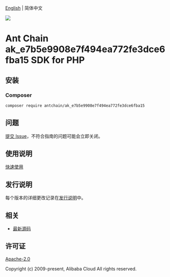 [English](README.md) | 简体中文

![](https://aliyunsdk-pages.alicdn.com/icons/AlibabaCloud.svg)

# Ant Chain ak_e7b5e9908e7f494ea772fe3dce6fba15 SDK for PHP

## 安装

### Composer

```bash
composer require antchain/ak_e7b5e9908e7f494ea772fe3dce6fba15
```

## 问题

[提交 Issue](https://github.com/alipay/antchain-openapi-prod-sdk/issues/new)，不符合指南的问题可能会立即关闭。

## 使用说明

[快速使用](https://github.com/alipay/antchain-openapi-prod-sdk)

## 发行说明

每个版本的详细更改记录在[发行说明](./ChangeLog.txt)中。

## 相关

* [最新源码](https://github.com/antchain-openapi-sdk-php)

## 许可证

[Apache-2.0](http://www.apache.org/licenses/LICENSE-2.0)

Copyright (c) 2009-present, Alibaba Cloud All rights reserved.
